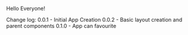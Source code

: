 Hello Everyone! 

Change log: 
0.0.1 - Initial App Creation
0.0.2 - Basic layout creation and parent components
0.1.0 - App can favourite